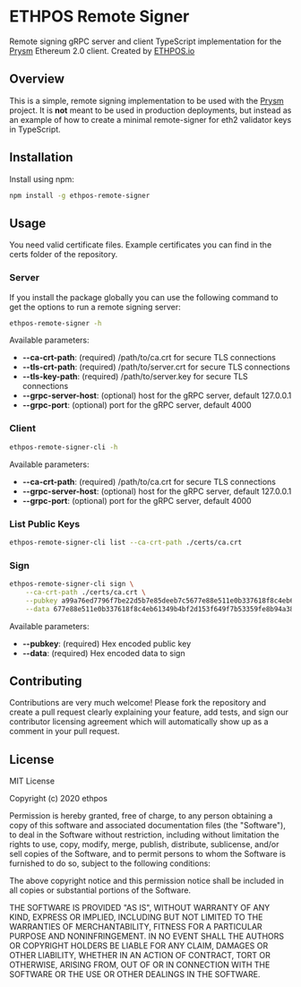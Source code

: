 # ETHPOS Remote Signer

Remote signing gRPC server and client TypeScript implementation for the [Prysm](https://github.com/prysmaticlabs/prysm) Ethereum 2.0 client.  Created by [ETHPOS.io](https://ethpos.io)

## Overview

This is a simple, remote signing implementation to be used with the [Prysm](https://github.com/prysmaticlabs/prysm) project. It is **not** meant to be used in production deployments, but instead as an example of how to create a minimal remote-signer for eth2 validator keys in TypeScript.

## Installation
Install using npm:
``` bash
npm install -g ethpos-remote-signer
```

## Usage

You need valid certificate files. Example certificates you can find in the certs folder of the repository.

### Server

If you install the package globally you can use the following command to get the options to run a remote signing server:

``` bash
ethpos-remote-signer -h
```

Available parameters:

- **--ca-crt-path**: (required) /path/to/ca.crt for secure TLS connections
- **--tls-crt-path**: (required) /path/to/server.crt for secure TLS connections
- **--tls-key-path**: (required) /path/to/server.key for secure TLS connections
- **--grpc-server-host**: (optional) host for the gRPC server, default 127.0.0.1
- **--grpc-port**: (optional) port for the gRPC server, default 4000

### Client

``` bash
ethpos-remote-signer-cli -h
```

Available parameters:

- **--ca-crt-path**: (required) /path/to/ca.crt for secure TLS connections
- **--grpc-server-host**: (optional) host for the gRPC server, default 127.0.0.1
- **--grpc-port**: (optional) port for the gRPC server, default 4000

### List Public Keys

``` bash
ethpos-remote-signer-cli list --ca-crt-path ./certs/ca.crt
```

### Sign

``` bash
ethpos-remote-signer-cli sign \
    --ca-crt-path ./certs/ca.crt \
    --pubkey a99a76ed7796f7be22d5b7e85deeb7c5677e88e511e0b337618f8c4eb61349b4bf2d153f649f7b53359fe8b94a38e44c \
    --data 677e88e511e0b337618f8c4eb61349b4bf2d153f649f7b53359fe8b94a38e44c
```

Available parameters:

- **--pubkey**: (required) Hex encoded public key
- **--data**: (required) Hex encoded data to sign

## Contributing

Contributions are very much welcome! Please fork the repository and create a pull request clearly explaining your feature, add tests, and sign our contributor licensing agreement which will automatically show up as a comment in your pull request. 

## License

MIT License

Copyright (c) 2020 ethpos

Permission is hereby granted, free of charge, to any person obtaining a copy
of this software and associated documentation files (the "Software"), to deal
in the Software without restriction, including without limitation the rights
to use, copy, modify, merge, publish, distribute, sublicense, and/or sell
copies of the Software, and to permit persons to whom the Software is
furnished to do so, subject to the following conditions:

The above copyright notice and this permission notice shall be included in all
copies or substantial portions of the Software.

THE SOFTWARE IS PROVIDED "AS IS", WITHOUT WARRANTY OF ANY KIND, EXPRESS OR
IMPLIED, INCLUDING BUT NOT LIMITED TO THE WARRANTIES OF MERCHANTABILITY,
FITNESS FOR A PARTICULAR PURPOSE AND NONINFRINGEMENT. IN NO EVENT SHALL THE
AUTHORS OR COPYRIGHT HOLDERS BE LIABLE FOR ANY CLAIM, DAMAGES OR OTHER
LIABILITY, WHETHER IN AN ACTION OF CONTRACT, TORT OR OTHERWISE, ARISING FROM,
OUT OF OR IN CONNECTION WITH THE SOFTWARE OR THE USE OR OTHER DEALINGS IN THE
SOFTWARE.